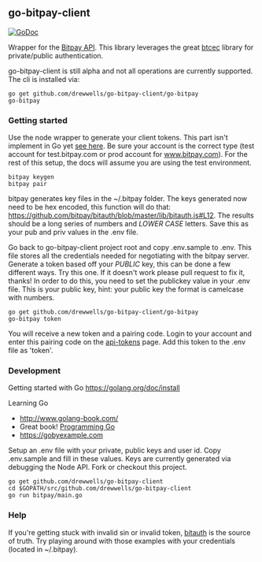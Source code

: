 ## go-bitpay-client

[![GoDoc](https://godoc.org/github.com/drewwells/go-bitpay-client?status.svg)](http://godoc.org/github.com/drewwells/go-bitpay-client)

Wrapper for the [Bitpay API](https://test.bitpay.com/api).  This library leverages the great [btcec](http://github.com/conformal/btcec) library for private/public authentication.

go-bitpay-client is still alpha and not all operations are currently supported.  The cli is installed via:

    go get github.com/drewwells/go-bitpay-client/go-bitpay
    go-bitpay

### Getting started

Use the node wrapper to generate your client tokens.  This part isn't implement in Go yet [see here](https://www.npmjs.org/package/bitpay).  Be sure your account is the correct type (test account for test.bitpay.com or prod account for www.bitpay.com).  For the rest of this setup, the docs will assume you are using the test environment.

    bitpay keygen
    bitpay pair

bitpay generates key files in the ~/.bitpay folder.  The keys generated now need to be hex encoded, this function will do that: https://github.com/bitpay/bitauth/blob/master/lib/bitauth.js#L12.  The results should be a long series of numbers and *LOWER CASE* letters.  Save this as your pub and priv values in the .env file.

Go back to go-bitpay-client project root and copy .env.sample to .env.  This file stores all the credentials needed for negotiating with the bitpay server.  Generate a token based off your *PUBLIC* key, this can be done a few different ways.  Try this one.  If it doesn't work please pull request to fix it, thanks!  In order to do this, you need to set the publickey value in your .env file.  This is your public key, hint: your public key the format is camelcase with numbers.

    go get github.com/drewwells/go-bitpay-client/go-bitpay
    go-bitpay token

You will receive a new token and a pairing code.  Login to your account and enter this pairing code on the [api-tokens](https://test.bitpay.com/api-tokens) page.  Add this token to the .env file as 'token'.

### Development

Getting started with Go https://golang.org/doc/install

Learning Go

* http://www.golang-book.com/
* Great book! [Programming Go](http://www.amazon.com/Programming-Go-Creating-Applications-Developers/dp/0321774639)
* https://gobyexample.com

Setup an .env file with your private, public keys and user id.  Copy .env.sample and fill in these values.  Keys are currently generated via debugging the Node API.  Fork or checkout this project.

	go get github.com/drewwells/go-bitpay-client
	cd $GOPATH/src/github.com/drewwells/go-bitpay-client
	go run bitpay/main.go

### Help

If you're getting stuck with invalid sin or invalid token, [bitauth](https://www.npmjs.org/package/bitauth) is the source of truth.  Try playing around with those examples with your credentials (located in ~/.bitpay).

